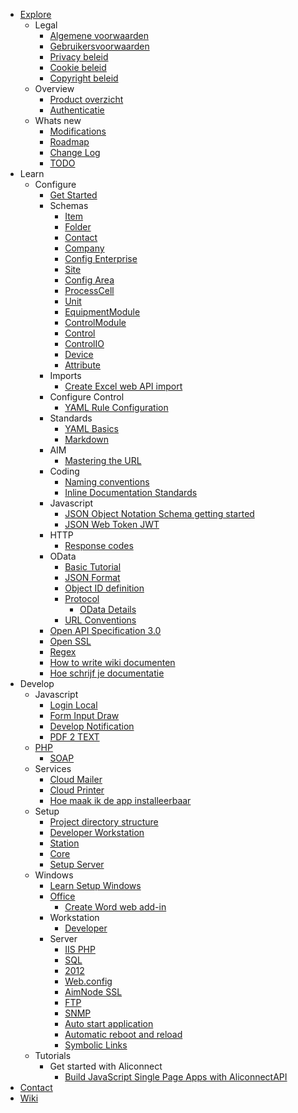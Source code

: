 - [Explore](Home.md)
    - Legal
        - [Algemene voorwaarden](Explore/Legal-Algemene-voorwaarden.md)
        - [Gebruikersvoorwaarden](Explore-Legal-Terms-of-use.md)
        - [Privacy beleid](Explore-Legal-Privacy-policy.md)
        - [Cookie beleid](Explore-Legal-Cookie-policy.md)
        - [Copyright beleid](Explore-Legal-Copyright-policy.md)
    - Overview
        - [Product overzicht](Explore-Overview-Product.md)
        - [Authenticatie](Explore-Overview-Authentication.md)
    - Whats new
        - [Modifications](Archive-Modifications.md)
        - [Roadmap](Explore-Roadmap.md)
        - [Change Log](Explore-Changelog.md)
        - [TODO](Explore-Development-issues.md)
- Learn
    - Configure
        - [Get Started](Learn-Config-Get-started.md)
        - Schemas
          - [Item](Learn-Config-Schema-Item.md)
          - [Folder](Learn-Config-Schema-Folder.md)
          - [Contact](Learn-Config-Schema-Contact.md)
          - [Company](Learn-Config-Schema-Company.md)
          - [Config Enterprise](Learn-Config-Schema-Enterprise.md)
          - [Site](Learn-Config-Schema-Site.md)
          - [Config Area](Learn-Config-Schema-Area.md)
          - [ProcessCell](Learn-Config-Schema-ProcessCell.md)
          - [Unit](Learn-Config-Schema-Unit.md)
          - [EquipmentModule](Learn-Config-Schema-EquipmentModule.md)
          - [ControlModule](Learn-Config-Schema-ControlModule.md)
          - [Control](Learn-Config-Schema-Control.md)
          - [ControlIO](Learn-Config-Schema-ControlIO.md)
          - [Device](Learn-Config-Schema-Device.md)
          - [Attribute](Learn-Config-Schema-Attribute.md)
        - Imports
          - [Create Excel web API import](Learn-Config-Import-Excel.md)
        - Configure Control
          - [YAML Rule Configuration](Learn-Config-Control-Rules.md)
        - Standards
          - [YAML Basics](Learn-YAML-Basics.md)
          - [Markdown](Learn-Markdown.md)
        - AIM
          - [Mastering the URL](Learn-AIM-Mastering-the-URL.md)
        - Coding
          - [Naming conventions](Learn-Coding-Naming-conventions.md)
          - [Inline Documentation Standards](Learn-Coding-Inline-documentation.md)
        - Javascript
          - [JSON Object Notation Schema getting started](Learn-Javascript-JSON.md)
          - [JSON Web Token JWT](Learn-Javascript-JWT.md)
        - HTTP
          - [Response codes](Learn-HTTP-Error-codes.md)
        - OData
          - [Basic Tutorial](Learn-OData-Basics.md)
          - [JSON Format](Learn-OData-JSON-Format.md)
          - [Object ID definition](Learn-OData-Object-ID-Definition.md)
          - [Protocol](Learn-OData-Protocol.md)
            - [OData Details](Learn-OData-Protocol-Details.md)
          - [URL Conventions](Learn-OData-URL-Conventions.md)
        - [Open API Specification 3.0](Learn-Open-API-Specification.md)
        - [Open SSL](Learn-Open-SSL.md)
        - [Regex](Learn-RegEx.md)
        - [How to write wiki documenten](Learn-Wiki-Write-document.md)
        - [Hoe schrijf je documentatie](Learn-Documentatie-schrijven.md)
- Develop
    - Javascript
        - [Login Local](Develop-Javascript-Login.md)
        - [Form Input Draw](Develop-Javascript-Form-Input-Draw.md)
        - [Develop Notification](Develop-Javascript-Notification.md)
        - [PDF 2 TEXT](Develop-Javascript-PDF-to-TXT.md)
    - [PHP](Develop-PHP.md)
        - [SOAP](Develop-PHP-SOAP.md)
    - Services
        - [Cloud Mailer](Develop-Service-Mailer.md)
        - [Cloud Printer](Develop-Service-Printer.md)
        - [Hoe maak ik de app installeerbaar](Develop-Mobile-webapp.md)
    - Setup
        - [Project directory structure](Setup-Project-directory-structure.md)
        - [Developer Workstation](Setup-Windows-Workstation-Developer.md)
        - [Station](Setup-Windows-Workstation-Developer-Station.md)
        - [Core](Setup-Windows-Workstation-Developer-Core.md)
        - [Setup Server](Learn-Setup-Windows-Server-Aliconnect.md)
    - Windows
        - [Learn Setup Windows](Learn-Setup-Windows.md)
        - [Office](Setup-Windows-Office.md)
          - [Create Word web add-in](Setup-Windows-Office-Word-Webapp.md)
        - Workstation
          - [Developer](Setup-Windows-Workstation-Developer.md)
        - Server
          - [IIS PHP](Setup-Windows-Server-IIS.md)
          - [SQL](Setup-Windows-Server-SQL.md)
          - [2012](Setup-Windows-Server-2012.md)
          - [Web.config](Setup-Windows-Server-Web.config.md)
          - [AimNode SSL](Setup-Windows-Server-SSL.md)
          - [FTP](Setup-Windows-Server-FTP.md)
          - [SNMP](Setup-Windows-Server-SNMP.md)
          - [Auto start application](Setup-Windows-Auto-start-application.md)
          - [Automatic reboot and reload](Setup-Windows-Automatic-reboot-and-reload.md)
          - [Symbolic Links](Setup-Windows-Symbolic-Links.md)
    - Tutorials
        - Get started with Aliconnect
          - [Build JavaScript Single Page Apps with AliconnectAPI](/docs/Tutorial/get-started/spa/tutorial/Step-1-Build-JavaScript-Single-Page-Apps-with-Aliconnect-API.md)
- [Contact](Contact.md)
- [Wiki](https//github.com/aliconnect/aliconnect.sdk/wiki.md)
